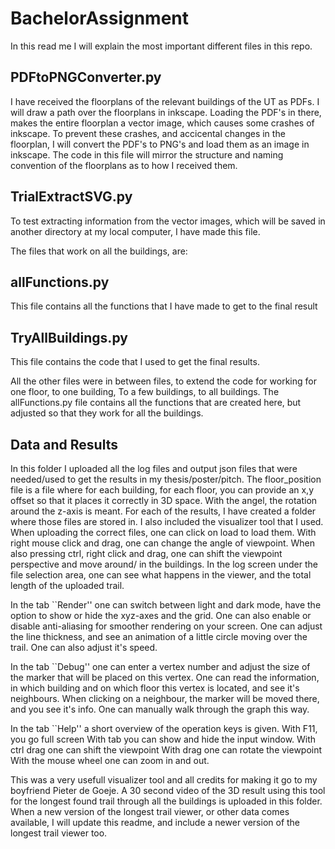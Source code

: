 # BachelorAssignment
In this read me I will explain the most important different files in this repo.

## PDFtoPNGConverter.py
I have received the floorplans of the relevant buildings of the UT as PDFs. I will draw
a path over the floorplans in inkscape. Loading the PDF's in there, makes the entire floorplan
a vector image, which causes some crashes of inkscape. To prevent these crashes, and accicental
changes in the floorplan, I will convert the PDF's to PNG's and load them as an image in inkscape.
The code in this file will mirror the structure and naming convention of the floorplans as to how I received
them. 

## TrialExtractSVG.py
To test extracting information from the vector images, which will be saved in another directory at my local
computer, I have made this file.

The files that work on all the buildings, are:
## allFunctions.py
This file contains all the functions that I have made to get to the final result

## TryAllBuildings.py
This file contains the code that I used to get the final results.

All the other files were in between files, to extend the code for working for one floor, to one building,
To a few buildings, to all buildings. The allFunctions.py file contains all the functions that are created
here, but adjusted so that they work for all the buildings.

## Data and Results
In this folder I uploaded all the log files and output json files that were needed/used to get the results in my thesis/poster/pitch. The floor_position file is a file where for each building, for each floor, you can provide an x,y offset so that it places it correctly in 3D space. With the angel, the rotation around the z-axis is meant. 
For each of the results, I have created a folder where those files are stored in. I also included the visualizer tool that I used. When uploading the correct files, one can click on load to load them. With right mouse click and drag, one can change the angle of viewpoint. When also pressing ctrl, right click and drag, one can shift the viewpoint perspective and move around/ in the buildings. In the log screen under the file selection area, one can see what happens in the viewer, and the total length of the uploaded trail.

In the tab ``Render'' one can switch between light and dark mode, have the option to show or hide the xyz-axes and the grid. One can also enable or disable anti-aliasing for smoother rendering on your screen. One can adjust the line thickness, and see an animation of a little circle moving over the trail. One can also adjust it's speed.

In the tab ``Debug'' one can enter a vertex number and adjust the size of the marker that will be placed on this vertex. One can read the information, in which building and on which floor this vertex is located, and see it's neighbours. When clicking on a neighbour, the marker will be moved there, and you see it's info. One can manually walk through the graph this way.

In the tab ``Help'' a short overview of the operation keys is given.
With F11, you go full screen
With tab you can show and hide the input window.
With ctrl drag one can shift the viewpoint 
With drag one can rotate the viewpoint
With the mouse wheel one can zoom in and out.

This was a very usefull visualizer tool and all credits for making it go to my boyfriend Pieter de Goeje.
A 30 second video of the 3D result using this tool for the longest found trail through all the buildings is uploaded in this folder.
When a new version of the longest trail viewer, or other data comes available, I will update this readme, and include a newer version of the longest trail viewer too.

